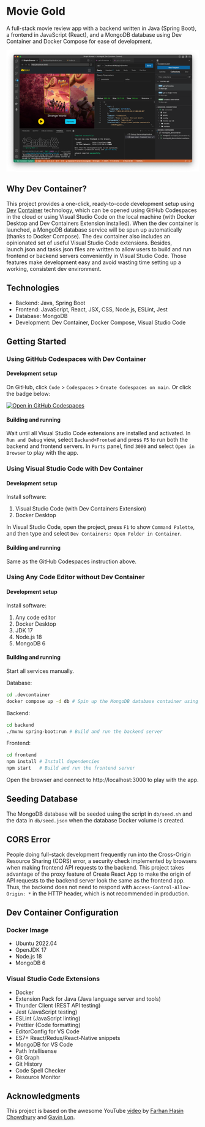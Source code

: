 # Movie Gold

A full-stack movie review app with a backend written in Java (Spring Boot), a frontend in JavaScript (React), and a MongoDB database using Dev Container and Docker Compose for ease of development.

![Screenshot](images/screenshot.png)

## Why Dev Container?

This project provides a one-click, ready-to-code development setup using [Dev](https://code.visualstudio.com/docs/devcontainers/containers) [Container](https://containers.dev/) technology, which can be opened using GitHub Codespaces in the cloud or using Visual Studio Code on the local machine (with Docker Desktop and Dev Containers Extension installed). When the dev container is launched, a MongoDB database service will be spun up automatically (thanks to Docker Compose). The dev container also includes an opinionated set of useful Visual Studio Code extensions. Besides, launch.json and tasks.json files are written to allow users to build and run frontend or backend servers conveniently in Visual Studio Code. Those features make development easy and avoid wasting time setting up a working, consistent dev environment.

## Technologies

-   Backend: Java, Spring Boot
-   Frontend: JavaScript, React, JSX, CSS, Node.js, ESLint, Jest
-   Database: MongoDB
-   Development: Dev Container, Docker Compose, Visual Studio Code

## Getting Started

### Using GitHub Codespaces with Dev Container

#### Development setup

On GitHub, click `Code` > `Codespaces` > `Create Codespaces on main`. Or click the badge below:

[![Open in GitHub Codespaces](https://github.com/codespaces/badge.svg)](https://github.com/codespaces/new?hide_repo_select=true&ref=main&repo=604053198)

#### Building and running

Wait until all Visual Studio Code extensions are installed and activated. In `Run and Debug` view, select `Backend+Fronted` and press `F5` to run both the backend and frontend servers. In `Ports` panel, find `3000` and select `Open in Browser` to play with the app.

### Using Visual Studio Code with Dev Container

#### Development setup

Install software:

1. Visual Studio Code (with Dev Containers Extension)
2. Docker Desktop

In Visual Studio Code, open the project, press `F1` to show `Command Palette`, and then type and select `Dev Containers: Open Folder in Container`.

#### Building and running

Same as the GitHub Codespaces instruction above.

### Using Any Code Editor without Dev Container

#### Development setup

Install software:

1. Any code editor
2. Docker Desktop
3. JDK 17
4. Node.js 18
5. MongoDB 6

#### Building and running

Start all services manually.

Database:

```bash
cd .devcontainer
docker compose up -d db # Spin up the MongoDB database container using Docker Compose
```

Backend:

```bash
cd backend
./mvnw spring-boot:run # Build and run the backend server
```

Frontend:

```bash
cd frontend
npm install # Install dependencies
npm start   # Build and run the frontend server
```

Open the browser and connect to http://localhost:3000 to play with the app.

## Seeding Database

The MongoDB database will be seeded using the script in `db/seed.sh` and the data in `db/seed.json` when the database Docker volume is created.

## CORS Error

People doing full-stack development frequently run into the Cross-Origin Resource Sharing (CORS) error, a security check implemented by browsers when making frontend API requests to the backend. This project takes advantage of the proxy feature of Create React App to make the origin of API requests to the backend server look the same as the frontend app. Thus, the backend does not need to respond with `Access-Control-Allow-Origin: *` in the HTTP header, which is not recommended in production.

## Dev Container Configuration

### Docker Image

-   Ubuntu 2022.04
-   OpenJDK 17
-   Node.js 18
-   MongoDB 6

### Visual Studio Code Extensions

-   Docker
-   Extension Pack for Java (Java language server and tools)
-   Thunder Client (REST API testing)
-   Jest (JavaScript testing)
-   ESLint (JavaScript linting)
-   Prettier (Code formatting)
-   EditorConfig for VS Code
-   ES7+ React/Redux/React-Native snippets
-   MongoDB for VS Code
-   Path Intellisense
-   Git Graph
-   Git History
-   Code Spell Checker
-   Resource Monitor

## Acknowledgments

This project is based on the awesome YouTube [video](https://www.youtube.com/watch?v=5PdEmeopJVQ) by [Farhan Hasin Chowdhury](https://github.com/fhsinchy) and [Gavin Lon](https://github.com/GavinLonDigital).
